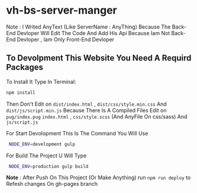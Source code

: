 # vh-bs-server-manger

Note : I Writed AnyText (Like ServerName : AnyThing) Because The Back-End Devloper Will Edit The Code And Add His Api Because Iam Not Back-End Devloper , Iam Only Front-End Devloper

## To Devolpment This Website You Need A Requird Packages

To Install It Type In Terminal:

```sh
npm install
```

Then Don't Edit on `dist/index.html` , `dist/css/style.min.css` And `dist/js/script.min.js` Because There Is A Compiled Files Edit on `pug/index.pug` `index.html` , `css/style.scss` (And AnyFile On css/sass) And `js/script.js`

For Start Devolopment This Is The Command You Will Use

```sh
 NODE_ENV=development gulp
```

For Build The Project U Will Type

```sh
 NODE_ENV=production gulp build
```

**Note** : After Push On This Project (Or Make Anything) run `npm run deploy` to Refesh changes On gh-pages branch

